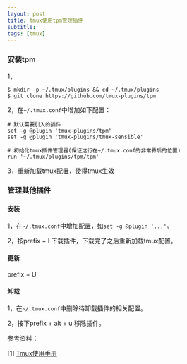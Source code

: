 ```yaml
---
layout: post
title: tmux使用tpm管理插件
subtitle:
tags: [tmux]
---
```


### 安装tpm

1，

```shell
$ mkdir -p ~/.tmux/plugins && cd ~/.tmux/plugins
$ git clone https://github.com/tmux-plugins/tpm
```

2，在`~/.tmux.conf`中增加如下配置：

```shell
# 默认需要引入的插件
set -g @plugin 'tmux-plugins/tpm'
set -g @plugin 'tmux-plugins/tmux-sensible'

# 初始化tmux插件管理器(保证这行在~/.tmux.conf的非常靠后的位置)
run '~/.tmux/plugins/tpm/tpm'
```

3，重新加载tmux配置，使得tmux生效

### 管理其他插件

#### 安装

1，在`~/.tmux.conf`中增加配置，如`set -g @plugin '...'`。

2，按prefix + I 下载插件，下载完了之后重新加载tmux配置。

#### 更新

prefix + U

#### 卸载

1，在`~/.tmux.conf`中删除待卸载插件的相关配置。

2，按下prefix + alt + u 移除插件。



参考资料：

[1] [Tmux使用手册](http://louiszhai.github.io/2017/09/30/tmux/#%E5%85%B6%E4%BB%96%E9%85%8D%E7%BD%AE)

